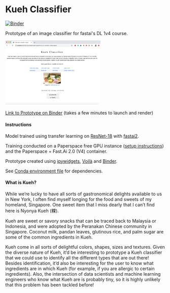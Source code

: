 # Kueh Classifier

[![Binder](https://mybinder.org/badge_logo.svg)](https://mybinder.org/v2/gh/neokt/kueh-classifier/master?urlpath=%2Fvoila%2Frender%2Fkueh-classifier-widget.ipynb)

Prototype of an image classifier for fastai's DL 1v4 course.

<img src="kueh-classifier-screenshot.png" width=300>

[Link to Prototype on Binder](https://mybinder.org/v2/gh/neokt/kueh-classifier/master?urlpath=%2Fvoila%2Frender%2Fkueh-classifier-widget.ipynb)
(takes a few minutes to launch and render)

#### Instructions
Model trained using transfer learning on [ResNet-18](https://arxiv.org/pdf/1512.03385.pdf) with [fastai2](https://github.com/fastai/fastai2).

Training conducted on a Paperspace free GPU instance ([setup instructions](https://course.fast.ai/start_gradient.html)) and the Paperspace + Fast.Ai 2.0 (V4) container.

Prototype created using [ipywidgets](https://github.com/jupyter-widgets/ipywidgets), [Voilà](https://github.com/voila-dashboards/voila) and [Binder](https://mybinder.org/). 

See [Conda environment file](environment.yml) for dependencies.

#### What is Kueh?
While we’re lucky to have all sorts of gastronomical delights available to us in New York, I often find myself longing for the food and sweets of my homeland, Singapore. One sweet item that I miss dearly that I can’t find here is Nyonya Kueh (粿).

Kueh are sweet or savory snacks that can be traced back to Malaysia or Indonesia, and were adopted by the Peranakan Chinese community in Singapore. Coconut milk, pandan leaves, glutinous rice, and palm sugar are some of the common ingredients in Kueh.

Kueh come in all sorts of delightful colors, shapes, sizes and textures. Given the diverse nature of Kueh, it’d be interesting to prototype a Kueh classifier that we could use to identify all the different types that are out there! Besides identification, it’d also be interesting for the user to know what ingredients are in which Kueh (for example, if you are allergic to certain ingredients). Also, the intersection of data scientists and machine learning engineers who know what Kueh are is probably tiny, so it is highly unlikely that this problem has been tackled before!

